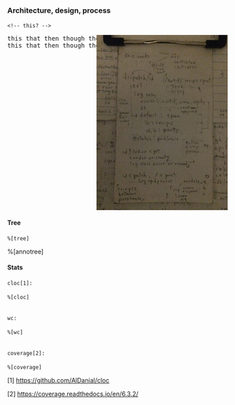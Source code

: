 
### Architecture, design, process

```
<!-- this? -->
```

<img src="_m/IMG_1377-rot90-300-noexif.JPG" align="right">
<pre align="left">
this that then though they thunk through thither thusly thar their tham
this that then though they thunk through thither thusly thar their tham
</pre>
<br clear="both">

<!--
![initial sketch](_m/IMG_1377-rot90-300-noexif.JPG)
-->

#### Tree

```
%[tree]
```

%[annotree]


#### Stats
```
cloc[1]:

%[cloc]


wc:

%[wc]


coverage[2]:

%[coverage]
```
[1] https://github.com/AlDanial/cloc

[2] https://coverage.readthedocs.io/en/6.3.2/
